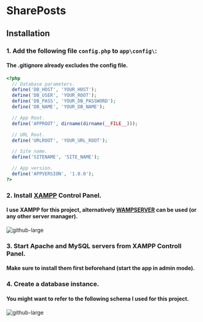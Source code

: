 # SharePosts

## Installation

### 1. Add the following file `config.php` to `app\config\`:
#### The .gitignore already excludes the config file.
```php
<?php
  // Database parameters.
  define('DB_HOST', 'YOUR_HOST');
  define('DB_USER', 'YOUR_ROOT');
  define('DB_PASS', 'YOUR_DB_PASSWORD');
  define('DB_NAME', 'YOUR_DB_NAME');

  // App Root.
  define('APPROOT', dirname(dirname(__FILE__)));

  // URL Root.
  define('URLROOT', 'YOUR_URL_ROOT');

  // Site name.
  define('SITENAME', 'SITE_NAME');

  // App version.
  define('APPVERSION', '1.0.0');
?> 
```

### 2. Install [XAMPP](https://www.apachefriends.org/index.html) Control Panel.
#### I use XAMPP for this project, alternatively [WAMPSERVER](http://www.wampserver.com/en/) can be used (or any other server manager).
![github-large](https://github.com/iulianoana/Assets/blob/master/xampp-img.png "XAMPP")

### 3. Start Apache and MySQL servers from XAMPP Controll Panel.
#### Make sure to install them first beforehand (start the app in admin mode).

### 4. Create a database instance.
#### You might want to refer to the following schema I used for this project.
![github-large](https://github.com/iulianoana/Assets/blob/master/dbexample.png "phpMyAdmin")


